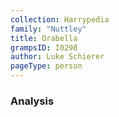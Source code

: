 ```yaml
---
collection: Harrypedia
family: "Nuttley"
title: Orabella
grampsID: I0298
author: Luke Schierer
pageType: person
---
```


### Analysis
